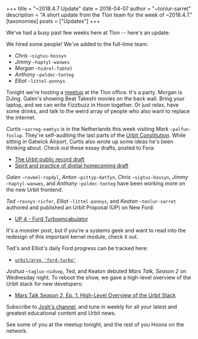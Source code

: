 +++
title = "~2018.4.7 Update"
date = 2018-04-07
author = "~tonlur-sarret"
description = "A short update from the Tlon team for the week of ~2018.4.7."
[taxonomies]
posts = ["Updates"]
+++

We've had a busy past few weeks here at Tlon -- here's an update:

We hired some people! We've added to the full-time team:

- *Chris* `~sigtus-hossyn`
- *Jimmy* `~haptyl-wanwes`
- *Morgan* `~hidrel-fabtel`
- *Anthony* `~poldec-tonteg`
- *Elliot* `~littel-ponnys`

Tonight we're hosting a [meetup](https://www.meetup.com/urbit-sf/events/248852261/) at the Tlon office. It's a party.
Morgan is DJing. Galen's showing Beat Takeshi movies on the back wall. Bring your laptop, and we can write Fizzbuzz in
Hoon together. Or just relax, have some drinks, and talk to the weird array of people who also want to replace the
internet.

*Curtis* `~sorreg-namtyv` is in the Netherlands this week visiting *Mark* `~palfun-foslup`. They're self-auditing the
last parts of the [Urbit Constitution](https://github.com/urbit/constitution). While sitting in Gatwick Airport, Curtis
also wrote up some ideas he's been thinking about. Check out these essay drafts, posted to Fora:

- [The Urbit public record draft](https://fora.urbit.org/posts/~2018.3.23..03.42.41..ab6d~)
- [Spirit and practice of digital homecoming draft](https://fora.urbit.org/posts/~2018.3.22..19.46.35..3499~)

*Galen* `~ravmel-ropdyl`, *Anton* `~pittyp-datfyn`, *Chris* `~sigtus-hossyn`, *Jimmy* `~haptyl-wanwes`, and *Anthony*
`~poldec-tonteg` have been working more on the new Urbit frontend.

*Ted* `~rovnys-ricfer`, *Elliot* `~littel-ponnys`, and *Keaton* `~tonlur-sarret` authored and published an Urbit Proposal
(UP) on New Ford:

- [UP 4 - Ford Turboencabulator](https://fora.urbit.org/posts/~2018.3.15..04.24.35..a47f~)

It's a monster post, but if you're a systems geek and want to read into the redesign of this important kernel module,
check it out.

Ted's and Elliot's daily Ford progress can be tracked here:

- [`urbit/arvo 'ford-turbo'`](https://github.com/urbit/arvo/tree/ford-turbo)

*Joshua* `~taglux-nidsep`, Ted, and Keaton debuted _Mars Talk, Season 2_ on Wednesday night. To reboot the show, we gave
a high-level overview of the Urbit stack for new developers:

- [Mars Talk Season 2, Ep. 1: High-Level Overview of the Urbit Stack](https://www.youtube.com/watch?v=UaRZVxthVeY)

Subscribe to [Josh's channel](https://www.youtube.com/channel/UC3c0F4NhOD1LT5A1ShXEWiQ), and tune in weekly for all your
latest and greatest educational content and Urbit news.

See some of you at the meetup tonight, and the rest of you Hoons on the network.
